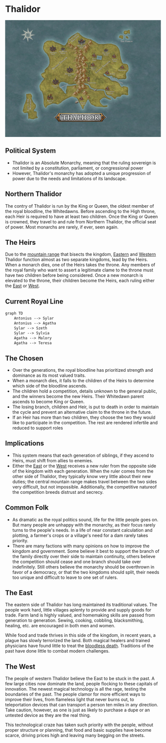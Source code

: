 # Thalidor
![alt text](Thalidor.jpg)
## Political System
* Thalidor is an Absolute Monarchy, meaning that the ruling sovereign is not limited by a constitution, parliament, or congressional power
* However, Thalidor's monarchy has adopted a unique progression of power due to the needs and limitations of its landscape.

## Northern Thalidor
The contry of Thalidor is run by the King or Queen, the oldest member of the royal bloodline, the Whitedawns. Before ascending to the High throne, each Heir is required to have at least two children. Once the King or Queen is crowned, they travel to and rule from Northern Thalidor, the official seat of power. Most monarchs are rarely, if ever, seen again.

## The Heirs
Due to the [mountain range](../Geography/Mountains.md) that bisects the kingdom, [Eastern](#the-east) and [Western](#the-west) Thalidor function almost as two separate kingdoms, lead by the Heirs. When a monarch dies, one of the Heirs takes the throne. Any members of the royal family who want to assert a legitimate clame to the throne must have two children before being considered. Once a new monarch is elevated to the throne, their children become the Heirs, each ruling either the [East](#the-east) or [West](#the-west).

## Current Royal Line
```mermaid
graph TD
    Antonius --> Sylar
    Antonius --> Agatha
    Sylar --> Szeth
    Sylar --> Sylvia
    Agatha --> Malory
    Agatha --> Teresa
```

## The Chosen
* Over the generations, the royal bloodline has prioritized strength and dominance as its most valued traits.
* When a monarch dies, it falls to the children of the Heirs to determine which side of the bloodline ascends.
* The children hold a competition, details unknown to the general public, and the winners become the new Heirs. Their Whitedawn parent ascends to become King or Queen.
* The losing branch, children and Heir, is put to death in order to maintain the cycle and prevent an alternative claim to the throne in the future.
* If an Heir has more than two children, they choose the two they would like to participate in the competition. The rest are rendered infertile and reduced to support roles

## Implications
* This system means that each generation of siblings, if they ascend to Heirs, must shift from allies to enemies.
* Either the [East](#the-east) or the [West](#the-west) receives a new ruler from the opposite side of the kingdom with each generation. When the ruler comes from the other side of Thalidor, they typically know very little about their new duties; the central mountain range makes travel between the two sides very difficult, but not impossible. Additionally, the competitive natureof the competition breeds distrust and secrecy.

## Common Folk
* As dramatic as the royal politics sound, life for the little people goes on. But many people are unhappy with the monarchy, as their focus rarely turns to the people's needs. In a life of near constant calculation and plotting, a farmer's crops or a village's need for a dam rarely takes priority.
* There are many factions with many opinions on how to improve the kingdom and government. Some believe it best to support the branch of the family directly over their side to maintain continuity, others believe the competition should cease and one branch should take over indefinitely. Still others believe the monarchy should be overthrown in favor of a democracy, or that the two kingdoms should split, their needs too unique and difficult to leave to one set of rulers.

## The East
The eastern side of Thalidor has long maintained its traditional values. The people work hard, little villages aplenty to provide and supply goods for trade. Farm land is highly valued, and homemaking skills are passed from generation to generation. Sewing, cooking, cobbling, blacksmithing, healing, etc. are encouraged in both men and women.

While food and trade thrives in this side of the kingdom, in recent years, a plague has slowly terrorized the land. Both magical healers and trained physicians have found little to treat the [bloodless death](../Conditions.md#bloodless-death). Traditions of the past have done little to combat modern challenges. 

## The West
The people of western Thalidor believe the East to be stuck in the past. A few large cities now dominate the land, people flocking to these capitals of innovation. The newest magical technology is all the rage, testing the boundaries of the past. The people clamor for more efficient ways to improve their lives, from flameless light that never burns out, to teleportation devices that can transport a person ten miles in any direction. Take caution, however, as one is just as likely to purchase a dupe or an untested device as they are the real thing.

This technological craze has taken such priority with the people, without proper structure or planning, that food and basic supplies have become scarce, driving prices high and leaving many begging on the streets.
